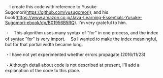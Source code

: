 　I create this code with reference to Yusuke Sugomori(https://github.com/yusugomori), and 
his book(https://www.amazon.co.jp/Java-Learning-Essentials-Yusuke-Sugomori-ebook/dp/B01956B5RQ).
I'm very grateful to him.

・　This algorithm uses many syntax of "for" in one process, and the index of syntax "for" is very import.
　So I wanted to make the index meaningful, but for that partial width became long.

・I have not yet experimented whether errors propagate.(2016/11/23)
 
・Although detail about code is not described at present, I'll add a explanation of the code to this place.
